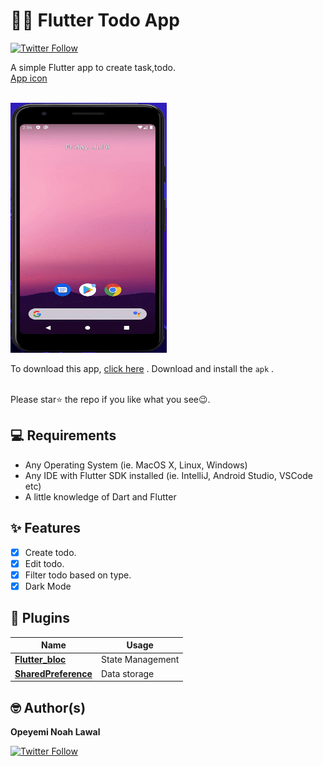# 📖📖 Flutter Todo App 

[![Twitter Follow](https://img.shields.io/twitter/follow/devlonoah.svg?style=social)](https://twitter.com/devlonoah)

A simple Flutter app to create task,todo.
<br>
<a href="https://drive.google.com/file/d/1jHmoJrDLpml6w9KmcvifYtMR0FCnlH5T/view?usp=sharing">App
icon</a> <br><br>


<img src="https://github.com/Devlonoah/bee_todo/blob/master/bee_todo.gif" width="250" height="400"/>



To download this app, <a href="https://github.com/Devlonoah/files-apk-/blob/main/bee_todo.apk">
click here</a> . Download and install the `apk` .

<br> Please star⭐ the repo if you like what you see😉.

## 💻 Requirements

- Any Operating System (ie. MacOS X, Linux, Windows)
- Any IDE with Flutter SDK installed (ie. IntelliJ, Android Studio, VSCode etc)
- A little knowledge of Dart and Flutter

## ✨ Features

- [x] Create todo.
- [x] Edit todo.
- [x] Filter todo based on type.
- [x] Dark Mode

<!-- <img src="ss/mockup.png"/> -->

## 🔌 Plugins

| Name                                                    | Usage                                               |
| ------------------------------------------------------- | --------------------------------------------------- |
| [**Flutter_bloc**](https://pub.dev/packages/flutter_bloc)       | State Management                                    |
| [**SharedPreference**](https://pub.dev/packages/shared_preferences)      | Data storage
## 🤓 Author(s)

**Opeyemi Noah Lawal**

[![Twitter Follow](https://img.shields.io/twitter/follow/devlonoah.svg?style=social)](https://twitter.com/devlonoah)
